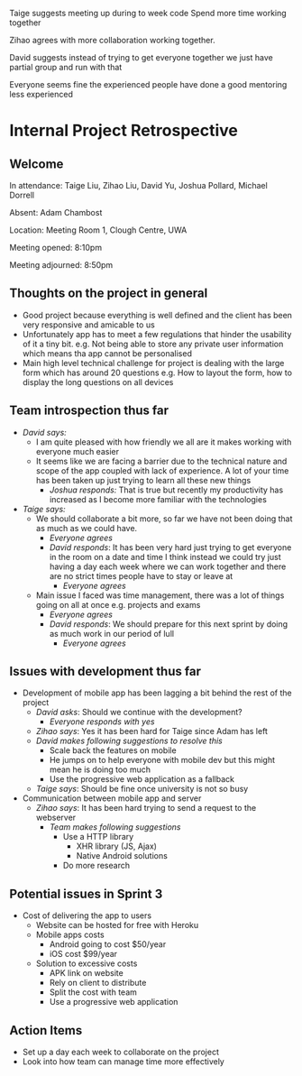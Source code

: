Taige suggests meeting up during to week code
Spend more time working together

Zihao agrees with more collaboration working together.

David suggests instead of trying to get everyone together we just have partial group and run with that

Everyone seems fine the experienced people have done a good mentoring less experienced 

# Internal Project Retrospective

## Welcome
In attendance: Taige Liu, Zihao Liu, David Yu, Joshua Pollard, Michael Dorrell

Absent: Adam Chambost

Location: Meeting Room 1, Clough Centre, UWA

Meeting opened: 8:10pm

Meeting adjourned: 8:50pm

## Thoughts on the project in general
* Good project because everything is well defined and the client has been very responsive and amicable to us
* Unfortunately app has to meet a few regulations that hinder the usability of it a tiny bit. e.g. Not being able to store any private user information which means tha app cannot be personalised
* Main high level technical challenge for project is dealing with the large form which has around 20 questions e.g. How to layout the form, how to display the long questions on all devices

## Team introspection thus far
* *David says:*
    * I am quite pleased with how friendly we all are it makes working with everyone much easier
    * It seems like we are facing a barrier due to the technical nature and scope of the app coupled with lack of experience. A lot of your time has been taken up just trying to learn all these new things
        * *Joshua responds:* That is true but recently my productivity has increased as I become more familiar with the technologies 
* *Taige says:*
    * We should collaborate a bit more, so far we have not been doing that as much as we could have.
        * *Everyone agrees*
        * *David responds*: It has been very hard just trying to get everyone in the room on a date and time I think instead we could try just having a day each week where we can work together and there are no strict times people have to stay or leave at
            * *Everyone agrees*
    * Main issue I faced was time management, there was a lot of things going on all at once e.g. projects and exams
        * *Everyone agrees*
        * *David responds*: We should prepare for this next sprint by doing as much work in our period of lull
            * *Everyone agrees*

## Issues with development thus far
* Development of mobile app has been lagging a bit behind the rest of the project
    * *David asks*: Should we continue with the development? 
        * *Everyone responds with yes*
    * *Zihao says*: Yes it has been hard for Taige since Adam has left 
    * *David makes following suggestions to resolve this*
        * Scale back the features on mobile
        * He jumps on to help everyone with mobile dev but this might mean he is doing too much
        * Use the progressive web application as a fallback
    * *Taige says*: Should be fine once university is not so busy
* Communication between mobile app and server 
    * *Zihao says*: It has been hard trying to send a request to the webserver
        * *Team makes following suggestions*
            * Use a HTTP library
			    * XHR library (JS, Ajax)
			    * Native Android solutions
            * Do more research

## Potential issues in Sprint 3
* Cost of delivering the app to users
	* Website can be hosted for free with Heroku
	* Mobile apps costs
        * Android going to cost $50/year
        * iOS cost $99/year
    * Solution to excessive costs
        * APK link on website
        * Rely on client to distribute
        * Split the cost with team
        * Use a progressive web application
        
## Action Items
* Set up a day each week to collaborate on the project
* Look into how team can manage time more effectively